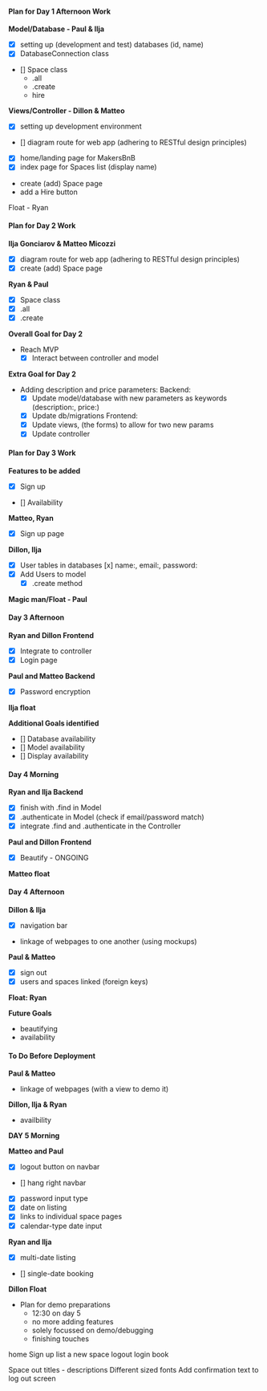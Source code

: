 #### Plan for Day 1 Afternoon Work

**Model/Database - Paul & Ilja**

- [x] setting up (development and test) databases (id, name)
- [x] DatabaseConnection class
- [] Space class
  - .all
  - .create
  - hire

**Views/Controller - Dillon & Matteo**

- [x] setting up development environment
- [] diagram route for web app (adhering to RESTful design principles)
- [x] home/landing page for MakersBnB
- [x] index page for Spaces list (display name)
- create (add) Space page
- add a Hire button

Float - Ryan

#### Plan for Day 2 Work

**Ilja Gonciarov & Matteo Micozzi**
- [X] diagram route for web app (adhering to RESTful design principles)
- [X] create (add) Space page

**Ryan & Paul**
- [X] Space class
 - [X] .all
 - [X] .create

**Overall Goal for Day 2**
- Reach MVP
  - [X] Interact between controller and model

**Extra Goal for Day 2**
- Adding description and price parameters:
  Backend:
  - [X] Update model/database with new parameters as keywords (description:, price:)
  - [X] Update db/migrations
  Frontend:
  - [X] Update views, (the forms) to allow for two new params
  - [X] Update controller

#### Plan for Day 3 Work

**Features to be added**
- [x] Sign up
- [] Availability

**Matteo, Ryan**
- [X] Sign up page


**Dillon, Ilja**
- [X] User tables in databases
  [x] name:, email:, password:
- [X] Add Users to model
    -[X] .create method

**Magic man/Float - Paul**

#### Day 3 Afternoon

**Ryan and Dillon Frontend**
- [x] Integrate to controller
- [x] Login page

**Paul and Matteo Backend**
- [x] Password encryption

**Ilja float**

**Additional Goals identified**
- [] Database availability
- [] Model availability
- [] Display availability

#### Day 4 Morning

**Ryan and Ilja Backend**
- [x] finish with .find in Model
- [x] .authenticate in Model (check if email/password match)
- [x] integrate .find and .authenticate in the Controller

**Paul and Dillon Frontend**
- [x] Beautify - ONGOING

**Matteo float**

#### Day 4 Afternoon
**Dillon & Ilja**
- [x] navigation bar
- linkage of webpages to one another (using mockups)

**Paul & Matteo**
- [x] sign out
- [x] users and spaces linked (foreign keys)

**Float: Ryan**

**Future Goals**
- beautifying
- availability

#### To Do Before Deployment

**Paul & Matteo**
- linkage of webpages (with  a view to demo it)

**Dillon, Ilja & Ryan**
- availbility


**DAY 5 Morning**

**Matteo and Paul**
- [X] logout button on navbar
- [] hang right navbar
- [X] password input type
- [X] date on listing
- [X] links to individual space pages
- [X] calendar-type date input

**Ryan and Ilja**
- [X] multi-date listing
- [] single-date booking

**Dillon Float**

- Plan for demo preparations
  - 12:30 on day 5
  - no more adding features
  - solely focussed on demo/debugging
  - finishing touches


home
Sign up
list a new space
logout
login
book

Space out titles - descriptions
Different sized fonts
Add confirmation text to log out screen
